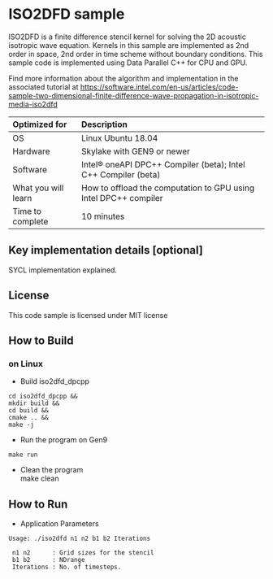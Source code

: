 # ISO2DFD sample
ISO2DFD is a finite difference stencil kernel for solving the 2D acoustic isotropic wave equation. Kernels in this sample are implemented as 2nd order in space, 2nd order in time scheme without boundary conditions. This sample code is implemented using Data Parallel C++ for CPU and GPU. 

Find more information about the algorithm and implementation in the associated tutorial at https://software.intel.com/en-us/articles/code-sample-two-dimensional-finite-difference-wave-propagation-in-isotropic-media-iso2dfd
  
| Optimized for                       | Description
|:---                               |:---
| OS                                | Linux Ubuntu 18.04
| Hardware                          | Skylake with GEN9 or newer
| Software                          | Intel&reg; oneAPI DPC++ Compiler (beta); Intel C++ Compiler (beta)
| What you will learn               | How to offload the computation to GPU using Intel DPC++ compiler
| Time to complete                  | 10 minutes

  
## Key implementation details [optional]
SYCL implementation explained. 

## License  
This code sample is licensed under MIT license  

## How to Build  

### on Linux  
   * Build iso2dfd_dpcpp  
    
    cd iso2dfd_dpcpp &&  
    mkdir build &&  
    cd build &&  
    cmake .. &&  
    make -j 

   * Run the program on Gen9 
    
    make run  
   
   * Clean the program  
    make clean  

## How to Run  
   * Application Parameters   
	
 	Usage: ./iso2dfd n1 n2 b1 b2 Iterations

	 n1 n2      : Grid sizes for the stencil
	 b1 b2      : NDrange
	 Iterations : No. of timesteps.

